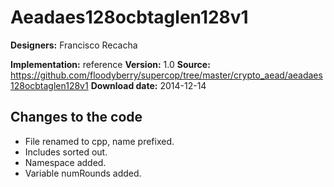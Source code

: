 # Aeadaes128ocbtaglen128v1

**Designers:** Francisco Recacha

**Implementation:** reference
**Version:** 1.0
**Source:** https://github.com/floodyberry/supercop/tree/master/crypto_aead/aeadaes128ocbtaglen128v1
**Download date:** 2014-12-14

## Changes to the code

* File renamed to cpp, name prefixed.
* Includes sorted out.
* Namespace added.
* Variable numRounds added.
